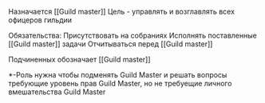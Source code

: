 Назначается [[Guild master]]
Цель - управлять и возглавлять всех офицеров гильдии

Обязательства:
Присутствовать на собраниях
Исполнять поставленные [[Guild master]] задачи 
Отчитываться перед [[Guild master]]

Подчиненных обозначает [[Guild master]]

*-Роль нужна чтобы подменять Guild Master и решать вопросы требующие уровень прав Guild Master, но не требуещие личного вмешательства Guild Master